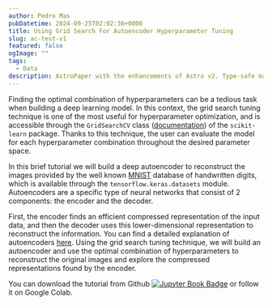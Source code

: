 ```yaml
---
author: Pedro Mas
pubDatetime: 2024-09-25T02:02:36+0000
title: Using Grid Search For Autoencoder Hyperparameter Tuning
slug: ac-test-v1
featured: false
ogImage: ""
tags:
  - Data
description: AstroPaper with the enhancements of Astro v2. Type-safe markdown contents, bug fixes and better dev experience etc.
---
```


Finding the optimal combination of hyperparameters can be a tedious task when building a deep learning model. In this context, the grid search tuning technique is one of the most useful for hyperparameter optimization, and is accessible through the ``GridSearchCV`` class ([documentation](https://scikit-learn.org/stable/modules/generated/sklearn.model_selection.GridSearchCV.html)) of the ``scikit-learn`` package. Thanks to this technique, the user can evaluate the model for each hyperparameter combination throughout the desired parameter space.

In this brief tutorial we will build a deep autoencoder to reconstruct the images provided by the well known [MNIST](http://yann.lecun.com/exdb/mnist/) database of handwritten digits, which is available through the ``tensorflow.keras.datasets`` module. Autoencoders are a specific type of neural networks that consist of 2 components: the encoder and the decoder.

First, the encoder finds an efficient compressed representation of the input data, and then the decoder uses this lower-dimensional representation to reconstruct the information. You can find a detailed explanation of autoencoders [here](https://towardsdatascience.com/applied-deep-learning-part-3-autoencoders-1c083af4d798). Using the grid search tuning technique, we will build an autoencoder and use the optimal combination of hyperparameters to reconstruct the original images and explore the compressed representations found by the encoder. 

You can download the tutorial from Github [![Jupyter Book Badge](https://jupyterbook.org/badge.svg)](https://github.com/pedromasb/tutorials/blob/main/notebooks/gridsearch_autoencoder.ipynb) or follow it on Google Colab.
